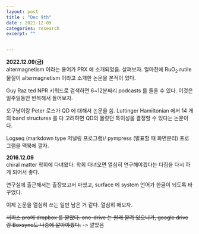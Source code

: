 ```yaml
---
layout: post
title : "Dec 9th"
date : 2021-12-09
categories: research
excerpt: ""


---
```


**2022.12.09(금)**  
altermagnetism 이라는 용어가 PRX 에 소개되었음. 살펴보자. 얼마전에 RuO$_2$ rutile 물질이 altermagnetism 이라고 소개한 논문을 본적이 있다. 


Guy Raz ted NPR 키워드로 검색하면 6~12분짜리 podcasts 를 들을 수 있다. 이것은 일주일동안 반복해서 들어보자.  

오구냥이랑 Peter 로스가 QD 에 대해서 논문을 씀. Luttinger Hamiltonian 에서 14 개의 band structures 를 다 고려하면 QD의 몰랐던 특이성을 결정할 수 있다는 논문이다. 


Logseq (markdown type 저널링 프로그램)/ pympress (발표할 때 화면분리) 프로그램을 맥북에 깔자. 


**2016.12.09**  
 chiral matter 학회에 다녀왔다. 학회 다녀오면 열심히 연구해야겠다는 다짐을 다시 하게 되어서 좋다.

 연구실에 출근해서는 출장보고서 마쳤고, surface 에 system 언어가 한글이 되도록 바꾸었다.

 이제 논문을 열심히 쓰는 일만 남은 거 같다. 열심히 해보자.

~~서피스 pro에 dropbox 를 깔았다. one-drive 는 원래 깔려 있으니가, google drive 랑 Boxsync도 나중에 깔아야겠다.~~ -> 깔았음
